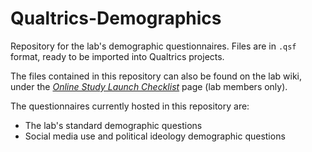 # Qualtrics-Demographics
Repository for the lab's demographic questionnaires. Files are in `.qsf` format, ready to be imported into Qualtrics projects.

The files contained in this repository can also be found on the lab wiki, under the [*Online Study Launch Checklist*](http://bit.ly/crockettlabwiki) page (lab members only).

The questionnaires currently hosted in this repository are:
- The lab's standard demographic questions
- Social media use and political ideology demographic questions
